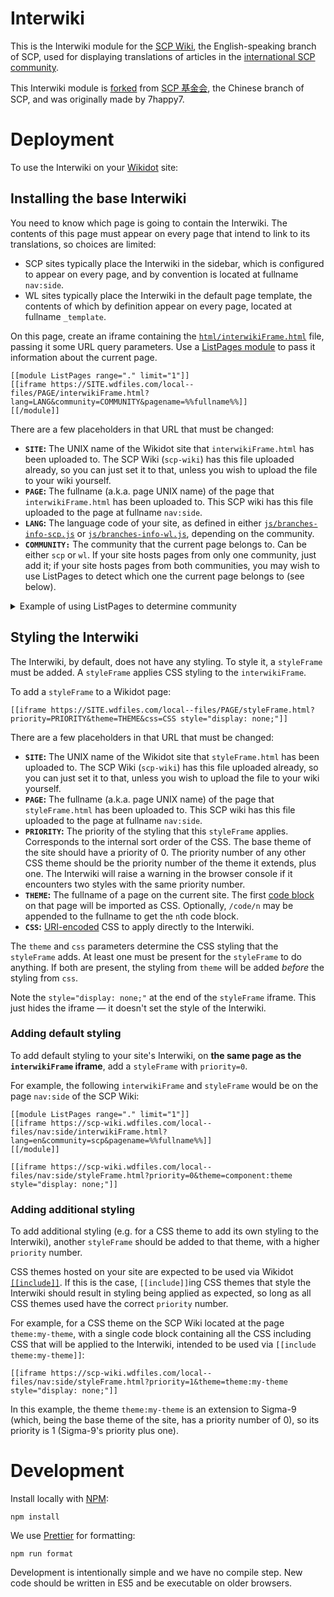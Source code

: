 # Interwiki

This is the Interwiki module for the [SCP Wiki](https://scpwiki.com), the
English-speaking branch of SCP, used for displaying translations of
articles in the [international SCP community](http://scp-int.wikidot.com/).

This Interwiki module is [forked](https://github.com/SCP-CN-Tech/Interwiki)
from [SCP 基金会](http://scp-wiki-cn.wikidot.com/), the Chinese branch of
SCP, and was originally made by 7happy7.

# Deployment

To use the Interwiki on your [Wikidot](https://www.wikidot.com/) site:

## Installing the base Interwiki

You need to know which page is going to contain the Interwiki. The contents
of this page must appear on every page that intend to link to its
translations, so choices are limited:

- SCP sites typically place the Interwiki in the sidebar, which is
  configured to appear on every page, and by convention is located at
  fullname `nav:side`.
- WL sites typically place the Interwiki in the default page template, the
  contents of which by definition appear on every page, located at fullname
  `_template`.

On this page, create an iframe containing the
[`html/interwikiFrame.html`](html/interwikiFrame.html) file, passing it
some URL query parameters. Use a [ListPages
module](https://www.wikidot.com/doc-modules:listpages-module) to pass it
information about the current page.

```Soong
[[module ListPages range="." limit="1"]]
[[iframe https://SITE.wdfiles.com/local--files/PAGE/interwikiFrame.html?lang=LANG&community=COMMUNITY&pagename=%%fullname%%]]
[[/module]]
```

There are a few placeholders in that URL that must be changed:

- **`SITE`:** The UNIX name of the Wikidot site that `interwikiFrame.html`
  has been uploaded to. The SCP Wiki (`scp-wiki`) has this file uploaded
  already, so you can just set it to that, unless you wish to upload the
  file to your wiki yourself.
- **`PAGE`:** The fullname (a.k.a. page UNIX name) of the page that
  `interwikiFrame.html` has been uploaded to. This SCP wiki has this file
  uploaded to the page at fullname `nav:side`.
- **`LANG`:** The language code of your site, as defined in either
  [`js/branches-info-scp.js`](js/branches-info-scp.js) or
  [`js/branches-info-wl.js`](js/branches-info-wl.js), depending on the
  community.
- **`COMMUNITY:`** The community that the current page belongs to. Can be
  either `scp` or `wl`. If your site hosts pages from only one community,
  just add it; if your site hosts pages from both communities, you may wish
  to use ListPages to detect which one the current page belongs to (see below).

<details>
<summary>
Example of using ListPages to determine community
</summary>

This example uses two ListPages modules with category filters to determine
which community the current page belongs to. This specific example assumes
that pages in the `wanderers` or `wanderers-adult` categories belong to WL,
and any others belong to SCP.

The category filters are mutually-exclusive, so this will never produce
more than one Interwiki per page.

```Soong
[[module ListPages range="." limit="1" category="-wanderers -wanderers-adult"]]
[[iframe https://SITE.wdfiles.com/local--files/PAGE/interwikiFrame.html?lang=LANG&community=scp&pagename=%%fullname%%]]
[[/module]]

[[module ListPages range="." limit="1" category="wanderers wanderers-adult"]]
[[iframe https://SITE.wdfiles.com/local--files/PAGE/interwikiFrame.html?lang=LANG&community=wl&pagename=%%fullname%%]]
[[/module]]
```

</details>

## Styling the Interwiki

The Interwiki, by default, does not have any styling. To style it, a
`styleFrame` must be added. A `styleFrame` applies CSS styling to the
`interwikiFrame`.

To add a `styleFrame` to a Wikidot page:

```Soong
[[iframe https://SITE.wdfiles.com/local--files/PAGE/styleFrame.html?priority=PRIORITY&theme=THEME&css=CSS style="display: none;"]]
```

There are a few placeholders in that URL that must be changed:

- **`SITE`:** The UNIX name of the Wikidot site that `styleFrame.html` has
  been uploaded to. The SCP Wiki (`scp-wiki`) has this file uploaded
  already, so you can just set it to that, unless you wish to upload the
  file to your wiki yourself.
- **`PAGE`:** The fullname (a.k.a. page UNIX name) of the page that
  `styleFrame.html` has been uploaded to. This SCP wiki has this file
  uploaded to the page at fullname `nav:side`.
- **`PRIORITY`:** The priority of the styling that this `styleFrame`
  applies. Corresponds to the internal sort order of the CSS. The base
  theme of the site should have a priority of 0. The priority number of any
  other CSS theme should be the priority number of the theme it extends,
  plus one. The Interwiki will raise a warning in the browser console if it
  encounters two styles with the same priority number.
- **`THEME`:** The fullname of a page on the current site. The first [code
  block](https://www.wikidot.com/doc-wiki-syntax:code-blocks) on that page
  will be imported as CSS. Optionally, `/code/n` may be appended to the
  fullname to get the `n`th code block.
- **`CSS`:** [URI-encoded](https://meyerweb.com/eric/tools/dencoder/) CSS
  to apply directly to the Interwiki.

The `theme` and `css` parameters determine the CSS styling that the
`styleFrame` adds. At least one must be present for the `styleFrame` to do
anything. If both are present, the styling from `theme` will be added
_before_ the styling from `css`.

Note the `style="display: none;"` at the end of the `styleFrame` iframe.
This just hides the iframe &mdash; it doesn't set the style of the
Interwiki.

### Adding default styling

To add default styling to your site's Interwiki, on **the same page as the
`interwikiFrame` iframe**, add a `styleFrame` with `priority=0`.

For example, the following `interwikiFrame` and `styleFrame` would be on
the page `nav:side` of the SCP Wiki:

```Soong
[[module ListPages range="." limit="1"]]
[[iframe https://scp-wiki.wdfiles.com/local--files/nav:side/interwikiFrame.html?lang=en&community=scp&pagename=%%fullname%%]]
[[/module]]

[[iframe https://scp-wiki.wdfiles.com/local--files/nav:side/styleFrame.html?priority=0&theme=component:theme style="display: none;"]]
```

### Adding additional styling

To add additional styling (e.g. for a CSS theme to add its own styling to
the Interwiki), another `styleFrame` should be added to that theme, with a
higher `priority` number.

CSS themes hosted on your site are expected to be used via Wikidot
[`[[include]]`](https://www.wikidot.com/doc-wiki-syntax:include). If this
is the case, `[[include]]`ing CSS themes that style the Interwiki should
result in styling being applied as expected, so long as all CSS themes used
have the correct `priority` number.

For example, for a CSS theme on the SCP Wiki located at the page
`theme:my-theme`, with a single code block containing all the CSS including
CSS that will be applied to the Interwiki, intended to be used via
`[[include theme:my-theme]]`:

```Soong
[[iframe https://scp-wiki.wdfiles.com/local--files/nav:side/styleFrame.html?priority=1&theme=theme:my-theme style="display: none;"]]
```

In this example, the theme `theme:my-theme` is an extension to Sigma-9
(which, being the base theme of the site, has a priority number of 0), so
its priority is 1 (Sigma-9's priority plus one).

# Development

Install locally with [NPM](https://www.npmjs.com/):

```shell
npm install
```

We use [Prettier](https://prettier.io/) for formatting:

```shell
npm run format
```

Development is intentionally simple and we have no compile step. New code
should be written in ES5 and be executable on older browsers.
